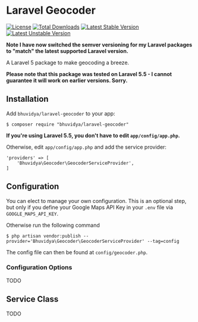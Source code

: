 # Laravel Geocoder

[![License](https://poser.pugx.org/bhuvidya/laravel-geocoder/license?format=flat-square)](https://packagist.org/packages/bhuvidya/laravel-geocoder)
[![Total Downloads](https://poser.pugx.org/bhuvidya/laravel-geocoder/downloads?format=flat-square)](https://packagist.org/packages/bhuvidya/laravel-geocoder)
[![Latest Stable Version](https://poser.pugx.org/bhuvidya/laravel-geocoder/v/stable?format=flat-square)](https://packagist.org/packages/bhuvidya/laravel-geocoder)
[![Latest Unstable Version](https://poser.pugx.org/bhuvidya/laravel-geocoder/v/unstable?format=flat-square)](https://packagist.org/packages/bhuvidya/laravel-geocoder)

**Note I have now switched the semver versioning for my Laravel packages to "match" the latest supported Laravel version.**


A Laravel 5 package to make geocoding a breeze.

**Please note that this package was tested on Laravel 5.5 - I cannot guarantee it will work on earlier versions. Sorry.**

## Installation

Add `bhuvidya/laravel-geocoder` to your app:

    $ composer require "bhuvidya/laravel-geocoder"
    

**If you're using Laravel 5.5, you don't have to edit `app/config/app.php`.**

Otherwise, edit `app/config/app.php` and add the service provider:

    'providers' => [
        'Bhuvidya\Geocoder\GeocoderServiceProvider',
    ]


## Configuration

You can elect to manage your own configuration. This is an optional step, but only if you define
your Google Maps API Key in your `.env` file via `GOOGLE_MAPS_API_KEY`.

Otherwise run the following command

    $ php artisan vendor:publish --provider='Bhuvidya\Geocoder\GeocoderServiceProvider' --tag=config

The config file can then be found at `config/geocoder.php`.


### Configuration Options

TODO


## Service Class

TODO
